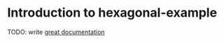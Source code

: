 # Introduction to hexagonal-example

TODO: write [great documentation](http://jacobian.org/writing/what-to-write/)
